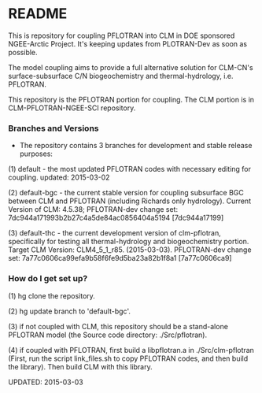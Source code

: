 # README #

This is repository for coupling PFLOTRAN into CLM in DOE sponsored NGEE-Arctic Project. It's keeping updates from PLOTRAN-Dev as soon as possible.

The model coupling aims to provide a full alternative solution for CLM-CN's surface-subsurface C/N biogeochemistry and thermal-hydrology, i.e. PFLOTRAN.

This repository is the PFLOTRAN portion for coupling. The CLM portion is in CLM-PFLOTRAN-NGEE-SCI repository.

### Branches and Versions ###

* The repository contains 3 branches for development and stable release purposes:
  
(1) default - the most updated PFLOTRAN codes with necessary editing for coupling. updated: 2015-03-02

(2) default-bgc - the current stable version for coupling subsurface BGC between CLM and PFLOTRAN (including Richards only hydrology). Current Version of CLM: 4.5.38; PFLOTRAN-dev change set: 7dc944a171993b2b27c4a5de84ac0856404a5194 [7dc944a17199] 

(3) default-thc - the current development version of clm-pflotran, specifically for testing all thermal-hydrology and biogeochemistry portion. Target CLM Version: CLM4_5_1_r85. (2015-03-03). PFLOTRAN-dev change set: 7a77c0606ca99efa9b58f6fe9d5ba23a82b1f8a1 [7a77c0606ca9]

### How do I get set up? ###

(1) hg clone the repository. 

(2) hg update branch to 'default-bgc'.

(3) if not coupled with CLM, this repository should be a stand-alone PFLOTRAN model (the Source code directory: ./Src/pflotran).

(4) if coupled with PFLOTRAN, first build a libpflotran.a in ./Src/clm-pflotran (First, run the script link_files.sh to copy PFLOTRAN codes, and then build the library). Then build CLM with this library. 

UPDATED: 2015-03-03